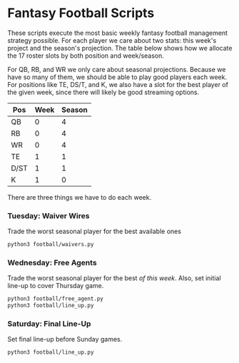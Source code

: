 # Fantasy Football Scripts

These scripts execute the most basic weekly fantasy football management strategy possible. For each player we care about two stats: this week's project and the season's projection. The table below shows how we allocate the 17 roster slots by both position and week/season.

For QB, RB, and WR we only care about seasonal projections. Because we have so many of them, we should be able to play good players each week. For positions like TE, DS/T, and K, we also have a slot for the best player of the given week, since there will likely be good streaming options.

| Pos  | Week | Season |
|------|------|--------|
| QB   | 0    | 4      |
| RB   | 0    | 4      |
| WR   | 0    | 4      |
| TE   | 1    | 1      |
| D/ST | 1    | 1      |
| K    | 1    | 0      |

There are three things we have to do each week.

### Tuesday: Waiver Wires
Trade the worst seasonal player for the best available ones

```sh
python3 football/waivers.py
```

### Wednesday: Free Agents
Trade the worst seasonal player for the best _of this week_.
Also, set initial line-up to cover Thursday game.

```sh
python3 football/free_agent.py
python3 football/line_up.py
```

### Saturday: Final Line-Up
Set final line-up before Sunday games.

```sh
python3 football/line_up.py
```
